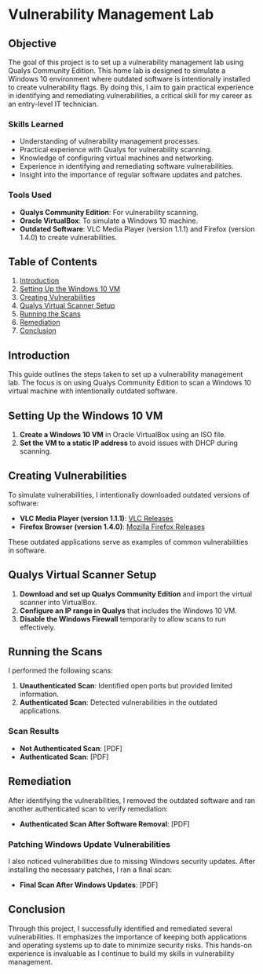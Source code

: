 # Vulnerability Management Lab

## Objective

The goal of this project is to set up a vulnerability management lab using Qualys Community Edition. This home lab is designed to simulate a Windows 10 environment where outdated software is intentionally installed to create vulnerability flags. By doing this, I aim to gain practical experience in identifying and remediating vulnerabilities, a critical skill for my career as an entry-level IT technician.

### Skills Learned

- Understanding of vulnerability management processes.
- Practical experience with Qualys for vulnerability scanning.
- Knowledge of configuring virtual machines and networking.
- Experience in identifying and remediating software vulnerabilities.
- Insight into the importance of regular software updates and patches.

### Tools Used

- **Qualys Community Edition**: For vulnerability scanning.
- **Oracle VirtualBox**: To simulate a Windows 10 machine.
- **Outdated Software**: VLC Media Player (version 1.1.1) and Firefox (version 1.4.0) to create vulnerabilities.

## Table of Contents

1. [Introduction](#introduction)
2. [Setting Up the Windows 10 VM](#setting-up-the-windows-10-vm)
3. [Creating Vulnerabilities](#creating-vulnerabilities)
4. [Qualys Virtual Scanner Setup](#qualys-virtual-scanner-setup)
5. [Running the Scans](#running-the-scans)
6. [Remediation](#remediation)
7. [Conclusion](#conclusion)

## Introduction

This guide outlines the steps taken to set up a vulnerability management lab. The focus is on using Qualys Community Edition to scan a Windows 10 virtual machine with intentionally outdated software.

## Setting Up the Windows 10 VM

1. **Create a Windows 10 VM** in Oracle VirtualBox using an ISO file.
2. **Set the VM to a static IP address** to avoid issues with DHCP during scanning.

## Creating Vulnerabilities

To simulate vulnerabilities, I intentionally downloaded outdated versions of software:

- **VLC Media Player (version 1.1.1)**: [VLC Releases](https://download.videolan.org/pub/videolan/vlc/1.1.1/)
- **Firefox Browser (version 1.4.0)**: [Mozilla Firefox Releases](https://ftp.mozilla.org/pub/firefox/releases/1.0.4/)

These outdated applications serve as examples of common vulnerabilities in software.

## Qualys Virtual Scanner Setup

1. **Download and set up Qualys Community Edition** and import the virtual scanner into VirtualBox.
2. **Configure an IP range in Qualys** that includes the Windows 10 VM.
3. **Disable the Windows Firewall** temporarily to allow scans to run effectively.

## Running the Scans

I performed the following scans:

1. **Unauthenticated Scan**: Identified open ports but provided limited information.
2. **Authenticated Scan**: Detected vulnerabilities in the outdated applications.

### Scan Results

- **Not Authenticated Scan**: [PDF]
- **Authenticated Scan**: [PDF]

## Remediation

After identifying the vulnerabilities, I removed the outdated software and ran another authenticated scan to verify remediation:

- **Authenticated Scan After Software Removal**: [PDF]

### Patching Windows Update Vulnerabilities

I also noticed vulnerabilities due to missing Windows security updates. After installing the necessary patches, I ran a final scan:

- **Final Scan After Windows Updates**: [PDF]

## Conclusion

Through this project, I successfully identified and remediated several vulnerabilities. It emphasizes the importance of keeping both applications and operating systems up to date to minimize security risks. This hands-on experience is invaluable as I continue to build my skills in vulnerability management.


